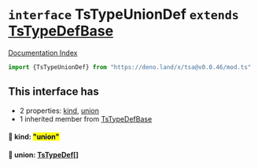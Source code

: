 # `interface` TsTypeUnionDef `extends` [TsTypeDefBase](../private.interface.TsTypeDefBase/README.md)

[Documentation Index](../README.md)

```ts
import {TsTypeUnionDef} from "https://deno.land/x/tsa@v0.0.46/mod.ts"
```

## This interface has

- 2 properties:
[kind](#-kind-union),
[union](#-union-tstypedef)
- 1 inherited member from [TsTypeDefBase](../private.interface.TsTypeDefBase/README.md)


#### 📄 kind: <mark>"union"</mark>



#### 📄 union: [TsTypeDef](../type.TsTypeDef/README.md)\[]



